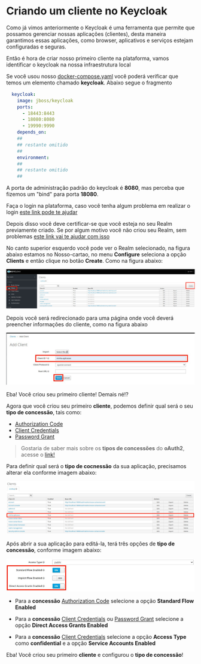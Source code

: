 # Criando um cliente no Keycloak

Como já vimos anteriormente o Keycloak é uma ferramenta que permite que possamos gerenciar nossas aplicações (clientes),
desta maneira garantimos essas aplicações, como browser, aplicativos e serviços estejam configuradas e seguras. 

Então é hora de criar nosso primeiro cliente na plataforma, vamos identificar o keycloak na nossa infraestrutura local

Se você usou nosso [docker-compose.yaml](../ops/docker-compose.yaml) você poderá verificar
que temos um elemento chamado **keycloak**. Abaixo segue o fragmento

```yaml
  keycloak:
    image: jboss/keycloak
    ports:
      - 18443:8443
      - 18080:8080
      - 19990:9990
    depends_on:
    ##
    ## restante omitido
    ##
    environment:
    ##
    ## restante omitido
    ##
``` 
A porta de administração padrão do keycloak é **8080**, mas perceba que fizemos um "bind" para
porta **18080**.

Faça o login na plataforma, caso você tenha algum problema em realizar o login [este link pode te ajudar](keycloak-login.md)

Depois disso você deve certificar-se que você esteja no seu Realm previamente criado. Se por algum motivo você não criou seu Realm, sem problemas
[este link vai te ajudar com isso](keycloak-realm.md)

No canto superior esquerdo você pode ver o Realm selecionado, na figura abaixo estamos no Nosso-cartao, no menu **Configure** 
seleciona a opção **Clients** e então clique no botão **Create**. Como na figura abaixo:

![image](../images/keycloak/keycloak-client-001.jpg "Image")

Depois você será redirecionado para uma página onde você deverá preencher informações do cliente, como na figura abaixo

![image](../images/keycloak/keycloak-client-002.jpg "Image")

Eba! Você criou seu primeiro cliente! Demais né!?

Agora que você criou seu primeiro **cliente**, podemos definir qual será o seu **tipo de concessão**, tais como:

- [Authorization Code](https://oauth.net/2/grant-types/authorization-code/)
- [Client Credentials](https://oauth.net/2/grant-types/client-credentials/)
- [Password Grant](https://oauth.net/2/grant-types/password/)

> Gostaria de saber mais sobre os **tipos de concessões** do **oAuth2**, acesse o [link!](https://oauth.net/2/grant-types/)

Para definir qual será o **tipo de cocnessão** da sua aplicação, precisamos alterar ela conforme imagem abaixo:

![image](../images/keycloak/keycloak-client-003.jpg "Image")

Após abrir a sua aplicação para editá-la, terá três opções de **tipo de concessão**, conforme imagem abaixo:

![image](../images/keycloak/keycloak-client-004.jpg "Image")

- Para a **concessão** [Authorization Code](https://oauth.net/2/grant-types/authorization-code/) selecione a opção **Standard Flow Enabled**

- Para a **concessão** [Client Credentials](https://oauth.net/2/grant-types/client-credentials/) ou [Password Grant](https://oauth.net/2/grant-types/password/) selecione a opção **Direct Access Grants Enabled**

- Para a **concessão** [Client Credentials](https://oauth.net/2/grant-types/client-credentials/) selecione a opção 
**Access Type** como **confidential** e a opção **Service Accounts Enabled**

Eba! Você criou seu primeiro **cliente** e configurou o **tipo de concessão**!